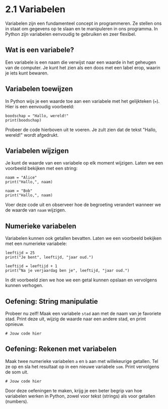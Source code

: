 # 2.1 Variabelen

Variabelen zijn een fundamenteel concept in programmeren. Ze stellen ons in staat om gegevens op te slaan en te manipuleren in ons programma. In Python zijn variabelen eenvoudig te gebruiken en zeer flexibel.

## Wat is een variabele?

Een variabele is een naam die verwijst naar een waarde in het geheugen van de computer. Je kunt het zien als een doos met een label erop, waarin je iets kunt bewaren.

## Variabelen toewijzen

In Python wijs je een waarde toe aan een variabele met het gelijkteken (`=`). Hier is een eenvoudig voorbeeld:

<pre><code>boodschap = "Hallo, wereld!"
print(boodschap)
</code></pre>

<codapi-snippet sandbox="python" editor="basic"></codapi-snippet>

Probeer de code hierboven uit te voeren. Je zult zien dat de tekst "Hallo, wereld!" wordt afgedrukt.

## Variabelen wijzigen

Je kunt de waarde van een variabele op elk moment wijzigen. Laten we een voorbeeld bekijken met een string:

<pre><code>naam = "Alice"
print("Hallo,", naam)

naam = "Bob"
print("Hallo,", naam)
</code></pre>

<codapi-snippet sandbox="python" editor="basic"></codapi-snippet>

Voer deze code uit en observeer hoe de begroeting verandert wanneer we de waarde van `naam` wijzigen.

## Numerieke variabelen

Variabelen kunnen ook getallen bevatten. Laten we een voorbeeld bekijken met een numerieke variabele:

<pre><code>leeftijd = 25
print("Je bent", leeftijd, "jaar oud.")

leeftijd = leeftijd + 1
print("Na je verjaardag ben je", leeftijd, "jaar oud.")
</code></pre>

<codapi-snippet sandbox="python" editor="basic"></codapi-snippet>

In dit voorbeeld zien we hoe we een getal kunnen opslaan en vervolgens kunnen verhogen.

## Oefening: String manipulatie

Probeer nu zelf! Maak een variabele `stad` aan met de naam van je favoriete stad. Print deze uit, wijzig de waarde naar een andere stad, en print opnieuw.

<pre><code># Jouw code hier
</code></pre>

<codapi-snippet sandbox="python" editor="basic"></codapi-snippet>

## Oefening: Rekenen met variabelen

Maak twee numerieke variabelen `a` en `b` aan met willekeurige getallen. Tel ze op en sla het resultaat op in een nieuwe variabele `som`. Print vervolgens de som uit.

<pre><code># Jouw code hier
</code></pre>

<codapi-snippet sandbox="python" editor="basic"></codapi-snippet>

Door deze oefeningen te maken, krijg je een beter begrip van hoe variabelen werken in Python, zowel voor tekst (strings) als voor getallen (numbers).